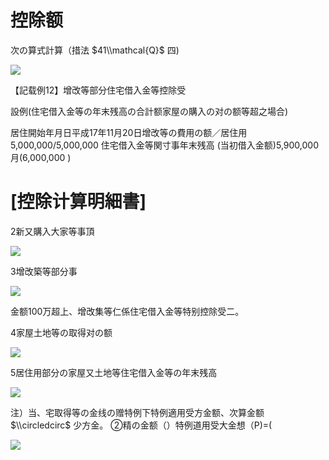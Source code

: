# 控除额

次の算式計算（措法 $41\\mathcal{Q}$ 四)

![](https://www.nta.go.jp/tmp/db1bbb84-8f83-455a-ac49-2ad6670da4fa/images/aa4d818c6350603cc562160d1a78f07585c25ac2fc26f773d23e5a9366c030e5.jpg)

【記载例12】增改等部分住宅借入金等控除受

設例(住宅借入金等の年末残高の合計额家屋の購入の对の额等超之場合)

居住開始年月日平成17年11月20日增改等の費用の额／居住用 5,000,000/5,000,000 住宅借入金等関寸事年末残高 (当初借入金额)5,900,000 月(6,000,000 )

# \[控除计算明細書\]

2新又購入大家等事頂

![](https://www.nta.go.jp/tmp/db1bbb84-8f83-455a-ac49-2ad6670da4fa/images/56a2ef4e58873ae7615b7d4490482bcd91e43ee95444e32a0ba45ba1cf4ce264.jpg)

3增改築等部分事

![](https://www.nta.go.jp/tmp/db1bbb84-8f83-455a-ac49-2ad6670da4fa/images/abf2f22ad1a54839cd5285ef2be35aa6e3fb90c3bb6b44534e9c645ed51d10c2.jpg)

金额100万超上、增改集等仁係住宅借入金等特别控除受二。

4家屋土地等の取得对の额

![](https://www.nta.go.jp/tmp/db1bbb84-8f83-455a-ac49-2ad6670da4fa/images/bac17ffcf94cb7ae07ab5ccc79d3bc67c0ba43981d9593227c2cf3caa928370a.jpg)

5居住用部分の家屋又土地等住宅借入金等の年末残高

![](https://www.nta.go.jp/tmp/db1bbb84-8f83-455a-ac49-2ad6670da4fa/images/90bc21c64a11b0dfa013f98633414c074a4ba1a2601accb6ee123585933aa27a.jpg)

注）当、宅取得等の金线の赠特例下特例適用受方金额、次算金额 $\\circledcirc$ 少方金。 ②精の金额（）特例道用受大金想（P)=(

![](https://www.nta.go.jp/tmp/db1bbb84-8f83-455a-ac49-2ad6670da4fa/images/b48950ec5da862f720c9ee53e848e88014adf6e67bbb81b06c7fc89e3ed19aa7.jpg)